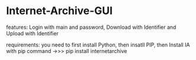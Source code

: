 # Internet-Archive-GUI

features: Login with main and password, 
	  Download with Identifier and
	  Upload with Identifier

requirements: you need to first install Python, then insatll PIP, then Install IA with pip command ->>> pip install internetarchive
